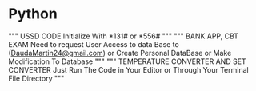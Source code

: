# Python
"""
          USSD CODE 
          Initialize With *131# or *556#
"""
"""
          BANK APP, CBT EXAM
          Need to request User Access to data Base to (DaudaMartin24@gmail.com) or Create Personal DataBase or Make Modification To Database
"""
"""
          TEMPERATURE CONVERTER AND SET CONVERTER
          Just Run The Code in Your Editor or Through Your Terminal File Directory
"""
